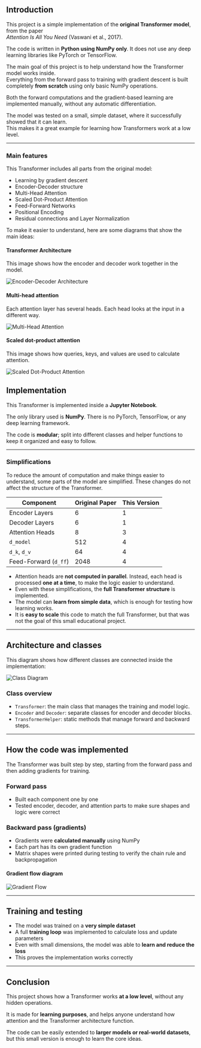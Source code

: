 ## Introduction

This project is a simple implementation of the **original Transformer model**, from the paper  
*Attention Is All You Need* (Vaswani et al., 2017).

The code is written in **Python using NumPy only**. It does not use any deep learning libraries like PyTorch or TensorFlow.

The main goal of this project is to help understand how the Transformer model works inside.  
Everything from the forward pass to training with gradient descent is built completely **from scratch** using only basic NumPy operations.

Both the forward computations and the gradient-based learning are implemented manually, without any automatic differentiation.

The model was tested on a small, simple dataset, where it successfully showed that it can learn.  
This makes it a great example for learning how Transformers work at a low level.


---

### Main features

This Transformer includes all parts from the original model:
- Learning by gradient descent
- Encoder-Decoder structure  
- Multi-Head Attention  
- Scaled Dot-Product Attention  
- Feed-Forward Networks  
- Positional Encoding  
- Residual connections and Layer Normalization  

To make it easier to understand, here are some diagrams that show the main ideas:

#### Transformer Architecture

This image shows how the encoder and decoder work together in the model.

![Encoder-Decoder Architecture](./readme_images/architecture.svg)

#### Multi-head attention

Each attention layer has several heads. Each head looks at the input in a different way.

![Multi-Head Attention](./readme_images/multi_head_attention.svg)

#### Scaled dot-product attention

This image shows how queries, keys, and values are used to calculate attention.

![Scaled Dot-Product Attention](./readme_images/scaled_dot_product_attention.svg)







## Implementation

This Transformer is implemented inside a **Jupyter Notebook**.

The only library used is **NumPy**. There is no PyTorch, TensorFlow, or any deep learning framework.

The code is **modular**; split into different classes and helper functions to keep it organized and easy to follow.

---

### Simplifications

To reduce the amount of computation and make things easier to understand, some parts of the model are simplified. These changes do not affect the structure of the Transformer.

| Component           | Original Paper | This Version |
|---------------------|----------------|--------------|
| Encoder Layers      | 6              | 1            |
| Decoder Layers      | 6              | 1            |
| Attention Heads     | 8              | 3            |
| `d_model`           | 512            | 4            |
| `d_k`, `d_v`        | 64             | 4            |
| Feed-Forward (`d_ff`)| 2048          | 4            |

- Attention heads are **not computed in parallel**. Instead, each head is processed **one at a time**, to make the logic easier to understand.
- Even with these simplifications, the **full Transformer structure** is implemented.
- The model can **learn from simple data**, which is enough for testing how learning works.
- It is **easy to scale** this code to match the full Transformer, but that was not the goal of this small educational project.

---

## Architecture and classes

This diagram shows how different classes are connected inside the implementation:

![Class Diagram](./readme_images/class_diagram.svg)

### Class overview

- `Transformer`: the main class that manages the training and model logic.
- `Encoder` and `Decoder`: separate classes for encoder and decoder blocks.
- `TransformerHelper`: static methods that manage forward and backward steps.

---

## How the code was implemented

The Transformer was built step by step, starting from the forward pass and then adding gradients for training.

### Forward pass

- Built each component one by one
- Tested encoder, decoder, and attention parts to make sure shapes and logic were correct

### Backward pass (gradients)

- Gradients were **calculated manually** using NumPy
- Each part has its own gradient function
- Matrix shapes were printed during testing to verify the chain rule and backpropagation

#### Gradient flow diagram

![Gradient Flow](./readme_images/derivatives.svg)

---

## Training and testing

- The model was trained on a **very simple dataset**
- A full **training loop** was implemented to calculate loss and update parameters
- Even with small dimensions, the model was able to **learn and reduce the loss**
- This proves the implementation works correctly

---

## Conclusion

This project shows how a Transformer works **at a low level**, without any hidden operations.

It is made for **learning purposes**, and helps anyone understand how attention and the Transformer architecture function.

The code can be easily extended to **larger models or real-world datasets**, but this small version is enough to learn the core ideas.
